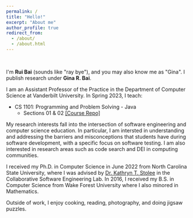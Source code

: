 ```yaml
---
permalink: /
title: "Hello!"
excerpt: "About me"
author_profile: true
redirect_from: 
  - /about/
  - /about.html
---
```


<br/>

I'm <b>Rui Bai</b> (sounds like "ray bye"), and you may also know me as "Gina". I publish research under <b>Gina R. Bai</b>. 

I am an Assistant Professor of the Practice in the Department of Computer Science at Vanderbilt University. In Spring 2023, I teach:
- CS 1101: Programming and Problem Solving - Java
  - Sections 01 & 02 [[Course Repo]](https://github.com/ginaBai/CS1101-Spring23/blob/main/README.md) 

My research interests fall into the intersection of software engineering and computer science education. In particular, I am intersted in understanding and addressing the barriers and misconceptions that students have during software development, with a specific focus on software testing. I am also interested in research areas such as code search and DEI in computing communities.

I received my Ph.D. in Computer Science in June 2022 from North Carolina State University, where I was advised by <a href="https://kstolee.github.io" target="_blank">Dr. Kathryn T. Stolee</a> in the Collaborative Software Engineering Lab. In 2016, I received my B.S. in Computer Science from Wake Forest University where I also minored in Mathematics.

Outside of work, I enjoy cooking, reading, photography, and doing jigsaw puzzles.